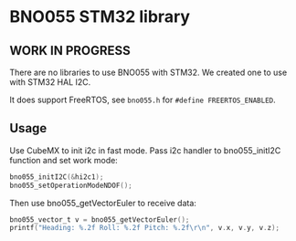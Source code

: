 # BNO055 STM32 library

## WORK IN PROGRESS

There are no libraries to use BNO055 with STM32.
We created one to use with STM32 HAL I2C.

It does support FreeRTOS, see `bno055.h` for `#define FREERTOS_ENABLED`.

## Usage

Use CubeMX to init i2c in fast mode. Pass i2c handler to bno055_initI2C function and set work mode:

```c
bno055_initI2C(&hi2c1);
bno055_setOperationModeNDOF();
```

Then use bno055_getVectorEuler to receive data:

```c
bno055_vector_t v = bno055_getVectorEuler();
printf("Heading: %.2f Roll: %.2f Pitch: %.2f\r\n", v.x, v.y, v.z);
```
